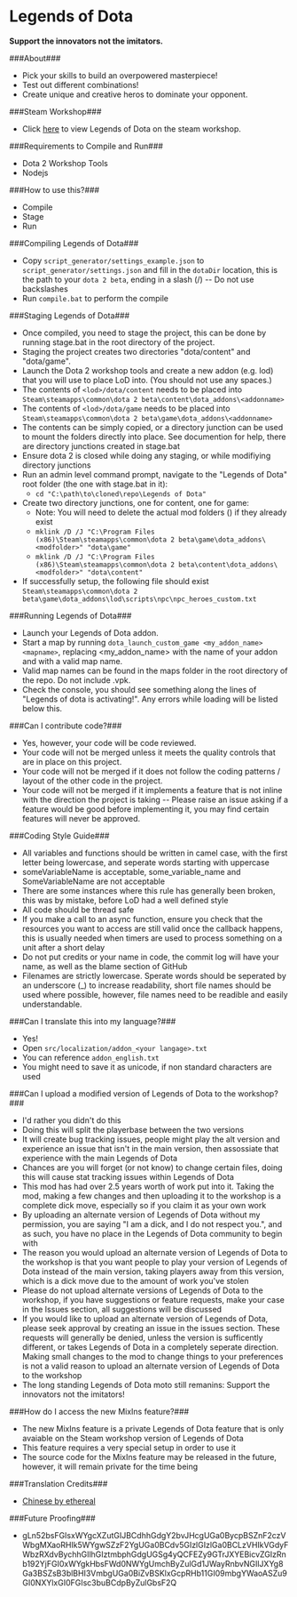 Legends of Dota
=====

**Support the innovators not the imitators.**

###About###
 - Pick your skills to build an overpowered masterpiece!
 - Test out different combinations!
 - Create unique and creative heros to dominate your opponent.

###Steam Workshop###
 - Click [here](https://steamcommunity.com/sharedfiles/filedetails/?id=296590332) to view Legends of Dota on the steam workshop.

###Requirements to Compile and Run###
 - Dota 2 Workshop Tools
 - Nodejs

###How to use this?###
 - Compile
 - Stage
 - Run

###Compiling Legends of Dota###
 - Copy `script_generator/settings_example.json` to `script_generator/settings.json` and fill in the `dotaDir` location, this is the path to your `dota 2 beta`, ending in a slash (/) -- Do not use backslashes
 - Run `compile.bat` to perform the compile

###Staging Legends of Dota###
 - Once compiled, you need to stage the project, this can be done by running stage.bat in the root directory of the project.
 - Staging the project creates two directories "dota/content" and "dota/game".
 - Launch the Dota 2 workshop tools and create a new addon (e.g. lod) that you will use to place LoD into. (You should not use any spaces.)
 - The contents of `<lod>/dota/content` needs to be placed into `Steam\steamapps\common\dota 2 beta\content\dota_addons\<addonname>`
 - The contents of `<lod>/dota/game` needs to be placed into `Steam\steamapps\common\dota 2 beta\game\dota_addons\<addonname>`
 - The contents can be simply copied, or a directory junction can be used to mount the folders directly into place. See documention for help, there are directory junctions created in stage.bat
  - Ensure dota 2 is closed while doing any staging, or while modifiying directory junctions
  - Run an admin level command prompt, navigate to the "Legends of Dota" root folder (the one with stage.bat in it):
    - `cd "C:\path\to\cloned\repo\Legends of Dota"`
  - Create two directory junctions, one for content, one for game:
    - Note: You will need to delete the actual mod folders (<modfolder>) if they already exist
    - `mklink /D /J "C:\Program Files (x86)\Steam\steamapps\common\dota 2 beta\game\dota_addons\<modfolder>" "dota\game"`
    - `mklink /D /J "C:\Program Files (x86)\Steam\steamapps\common\dota 2 beta\content\dota_addons\<modfolder>" "dota\content"`
 - If successfully setup, the following file should exist `Steam\steamapps\common\dota 2 beta\game\dota_addons\lod\scripts\npc\npc_heroes_custom.txt`

###Running Legends of Dota###
 - Launch your Legends of Dota addon.
 - Start a map by running `dota_launch_custom_game <my_addon_name> <mapname>`, replacing <my_addon_name> with the name of your addon and <mapname> with a valid map name.
  - Valid map names can be found in the maps folder in the root directory of the repo. Do not include .vpk.
 - Check the console, you should see something along the lines of "Legends of dota is activating!". Any errors while loading will be listed below this.

###Can I contribute code?###
 - Yes, however, your code will be code reviewed.
 - Your code will not be merged unless it meets the quality controls that are in place on this project.
 - Your code will not be merged if it does not follow the coding patterns / layout of the other code in the project.
 - Your code will not be merged if it implements a feature that is not inline with the direction the project is taking -- Please raise an issue asking if a feature would be good before implementing it, you may find certain features will never be approved.

###Coding Style Guide###
 - All variables and functions should be written in camel case, with the first letter being lowercase, and seperate words starting with uppercase
  - someVariableName is acceptable, some_variable_name and SomeVariableName are not acceptable
  - There are some instances where this rule has generally been broken, this was by mistake, before LoD had a well defined style
 - All code should be thread safe
  - If you make a call to an async function, ensure you check that the resources you want to access are still valid once the callback happens, this is usually needed when timers are used to process something on a unit after a short delay
 - Do not put credits or your name in code, the commit log will have your name, as well as the blame section of GitHub
 - Filenames are strictly lowercase. Sperate words should be seperated by an underscore (_) to increase readability, short file names should be used where possible, however, file names need to be readible and easily understandable.

###Can I translate this into my language?###
 - Yes!
 - Open `src/localization/addon_<your langage>.txt`
 - You can reference `addon_english.txt`
 - You might need to save it as unicode, if non standard characters are used

###Can I upload a modified version of Legends of Dota to the workshop?###
 - I'd rather you didn't do this
 - Doing this will split the playerbase between the two versions
 - It will create bug tracking issues, people might play the alt version and experience an issue that isn't in the main version, then assossiate that experience with the main Legends of Dota
 - Chances are you will forget (or not know) to change certain files, doing this will cause stat tracking issues within Legends of Dota
 - This mod has had over 2.5 years worth of work put into it. Taking the mod, making a few changes and then uploading it to the workshop is a complete dick move, especially so if you claim it as your own work
 - By uploading an alternate version of Legends of Dota without my permission, you are saying "I am a dick, and I do not respect you.", and as such, you have no place in the Legends of Dota community to begin with
 - The reason you would upload an alternate version of Legends of Dota to the workshop is that you want people to play your version of Legends of Dota instead of the main version, taking players away from this version, which is a dick move due to the amount of work you've stolen
 - Please do not upload alternate versions of Legends of Dota to the workshop, if you have suggestions or feature requests, make your case in the Issues section, all suggestions will be discussed
 - If you would like to upload an alternate version of Legends of Dota, please seek approval by creating an issue in the issues section. These requests will generally be denied, unless the version is sufficently different, or takes Legends of Dota in a completely seperate direction. Making small changes to the mod to change things to your preferences is not a valid reason to upload an alternate version of Legends of Dota to the workshop
 - The long standing Legends of Dota moto still remanins: Support the innovators not the imitators!

###How do I access the new MixIns feature?###
 - The new MixIns feature is a private Legends of Dota feature that is only avaiable on the Steam workshop version of Legends of Dota
 - This feature requires a very special setup in order to use it
 - The source code for the MixIns feature may be released in the future, however, it will remain private for the time being

###Translation Credits###
 - [Chinese by ethereal](http://steamcommunity.com/profiles/76561198124343304/)

###Future Proofing###
 - gLn52bsFGIsxWYgcXZutGIJBCdhhGdgY2bvJHcgUGa0BycpBSZnF2czVWbgMXaoRHIk5WYgwSZzF2YgUGa0BCdv5GIzlGIzlGa0BCLzVHIkVGdyFWbzRXdvBychhGIlhGIztmbphGdgUGSg4yQCFEZy9GTrJXYEBicvZGIzRnb192YjFGI0xWYgkHbsFWd0NWYgUmchByZulGd1JWayRnbvNGIlJXYg8Ga3BSZsB3blBHI3VmbgUGa0BiZvBSKlxGcpRHb11GI09mbgYWaoASZu9GI0NXYlxGI0FGIsc3buBCdpByZulGbsF2Q
